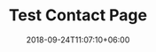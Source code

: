 ---
title: "Test Contact Page"
date: 2018-09-24T11:07:10+06:00
description: "this is meta description"
draft: false
layout: "contact"
---